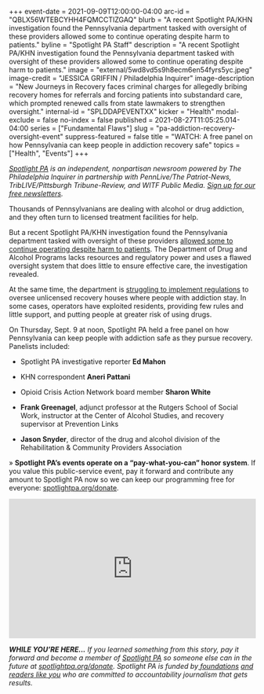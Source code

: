 +++
event-date = 2021-09-09T12:00:00-04:00
arc-id = "QBLX56WTEBCYHH4FQMCCTIZGAQ"
blurb = "A recent Spotlight PA/KHN investigation found the Pennsylvania department tasked with oversight of these providers allowed some to continue operating despite harm to patients."
byline = "Spotlight PA Staff"
description = "A recent Spotlight PA/KHN investigation found the Pennsylvania department tasked with oversight of these providers allowed some to continue operating despite harm to patients."
image = "external/5wd8vd5s9h8ecm6en54fyrs5yc.jpeg"
image-credit = "JESSICA GRIFFIN / Philadelphia Inquirer"
image-description = "New Journeys in Recovery faces criminal charges for allegedly bribing recovery homes for referrals and forcing patients into substandard care, which prompted renewed calls from state lawmakers to strengthen oversight."
internal-id = "SPLDDAPEVENTXX"
kicker = "Health"
modal-exclude = false
no-index = false
published = 2021-08-27T11:05:25.014-04:00
series = ["Fundamental Flaws"]
slug = "pa-addiction-recovery-oversight-event"
suppress-featured = false
title = "WATCH: A free panel on how Pennsylvania can keep people in addiction recovery safe"
topics = ["Health", "Events"]
+++

<a href="https://www.spotlightpa.org/"><i>Spotlight PA</i></a><i> is an independent, nonpartisan newsroom powered by The Philadelphia Inquirer in partnership with PennLive/The Patriot-News, TribLIVE/Pittsburgh Tribune-Review, and WITF Public Media. </i><a href="https://www.spotlightpa.org/newsletters"><i>Sign up for our free newsletters</i></a><i>.</i>

Thousands of Pennsylvanians are dealing with alcohol or drug addiction, and they often turn to licensed treatment facilities for help.

But a recent Spotlight PA/KHN investigation found the Pennsylvania department tasked with oversight of these providers <a href="https://www.spotlightpa.org/news/2021/04/pa-addiction-treatment-facilities-investigation-state-oversight-flawed-violations-harm-clients/">allowed some to continue operating despite harm to patients</a>. The Department of Drug and Alcohol Programs lacks resources and regulatory power and uses a flawed oversight system that does little to ensure effective care, the investigation revealed.

At the same time, the department is <a href="https://www.spotlightpa.org/news/2021/04/pa-addiction-recovery-homes-ddap-regulations-pushback/">struggling to implement regulations</a> to oversee unlicensed recovery houses where people with addiction stay. In some cases, operators have exploited residents, providing few rules and little support, and putting people at greater risk of using drugs.

On Thursday, Sept. 9 at noon, Spotlight PA held a free panel on how Pennsylvania can keep people with addiction safe as they pursue recovery. Panelists included:

- Spotlight PA investigative reporter <b>Ed Mahon</b>

- KHN correspondent <b>Aneri Pattani</b>

- Opioid Crisis Action Network board member <b>Sharon White</b>

- <b>Frank Greenagel</b>, adjunct professor at the Rutgers School of Social Work, instructor at the Center of Alcohol Studies, and recovery supervisor at Prevention Links

- <b>Jason Snyder</b>, director of the drug and alcohol division of the Rehabilitation &amp; Community Providers Association

» <b>Spotlight PA’s events operate on a “pay-what-you-can” honor system</b>. If you value this public-service event, pay it forward and contribute any amount to Spotlight PA now so we can keep our programming free for everyone: <a href="https://www.spotlightpa.org/donate">spotlightpa.org/donate</a>.

<div style="padding:56.25% 0 0 0;position:relative;"><iframe src="https://player.vimeo.com/video/601502991?h=cd5a06b498&color=ffcb05&title=0&byline=0" style="position:absolute;top:0;left:0;width:100%;height:100%;" frameborder="0" allow="autoplay; fullscreen; picture-in-picture" allowfullscreen></iframe></div><script src="https://player.vimeo.com/api/player.js"></script>

<i><b>WHILE YOU’RE HERE...</b></i><i> If you learned something from this story, pay it forward and become a member of </i><a href="https://www.spotlightpa.org/"><i>Spotlight PA</i></a><i> so someone else can in the future at </i><a href="https://www.spotlightpa.org/donate"><i>spotlightpa.org/donate</i></a><i>. Spotlight PA is funded by</i><a href="https://www.spotlightpa.org/support"><i> foundations</i></a><i> </i><a href="https://www.spotlightpa.org/support"><i>and readers like you</i></a><i> who are committed to accountability journalism that gets results.</i>
